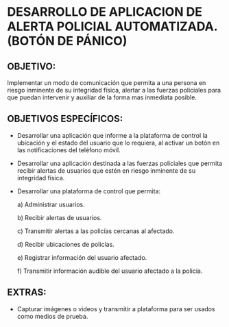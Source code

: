 # DESARROLLO DE APLICACION DE ALERTA POLICIAL AUTOMATIZADA. (BOTÓN DE PÁNICO)



## OBJETIVO:

Implementar un modo de comunicación que permita a una persona en riesgo inminente de su integridad física, alertar a las fuerzas policiales para que puedan intervenir y auxiliar de la forma mas inmediata  posible.



## OBJETIVOS ESPECÍFICOS:

- Desarrollar una aplicación que informe a la plataforma de control la ubicación y el estado del usuario que lo requiera, al activar un botón en las notificaciones del teléfono móvil.

- Desarrollar una aplicación destinada a las fuerzas policiales que permita recibir alertas de usuarios que estén en riesgo inminente de su integridad física.

- Desarrollar una plataforma de control que permita:

  a) Administrar usuarios.

  b) Recibir alertas de usuarios.

  c) Transmitir alertas a las policías cercanas al afectado.

  d) Recibir ubicaciones de policías.

  e) Registrar información del usuario afectado.

  f) Transmitir información audible del usuario afectado a la policía.





## EXTRAS:

- Capturar imágenes o videos y transmitir a plataforma para ser usados como medios de prueba.



